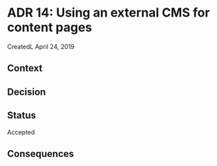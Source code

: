# ADR 14: Using an external CMS for content pages

CreatedL April 24, 2019

## Context



## Decision



## Status

Accepted

## Consequences


